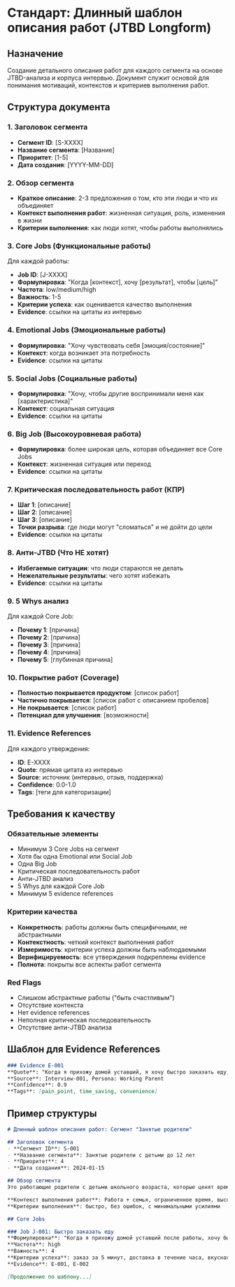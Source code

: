 # Стандарт: Длинный шаблон описания работ (JTBD Longform)

## Назначение
Создание детального описания работ для каждого сегмента на основе JTBD-анализа и корпуса интервью. Документ служит основой для понимания мотиваций, контекстов и критериев выполнения работ.

## Структура документа

### 1. Заголовок сегмента
- **Сегмент ID**: [S-XXXX]
- **Название сегмента**: [Название]
- **Приоритет**: [1-5]
- **Дата создания**: [YYYY-MM-DD]

### 2. Обзор сегмента
- **Краткое описание**: 2-3 предложения о том, кто эти люди и что их объединяет
- **Контекст выполнения работ**: жизненная ситуация, роль, изменения в жизни
- **Критерии выполнения**: как люди хотят, чтобы работы выполнялись

### 3. Core Jobs (Функциональные работы)
Для каждой работы:
- **Job ID**: [J-XXXX]
- **Формулировка**: "Когда [контекст], хочу [результат], чтобы [цель]"
- **Частота**: low/medium/high
- **Важность**: 1-5
- **Критерии успеха**: как оценивается качество выполнения
- **Evidence**: ссылки на цитаты из интервью

### 4. Emotional Jobs (Эмоциональные работы)
- **Формулировка**: "Хочу чувствовать себя [эмоция/состояние]"
- **Контекст**: когда возникает эта потребность
- **Evidence**: ссылки на цитаты

### 5. Social Jobs (Социальные работы)
- **Формулировка**: "Хочу, чтобы другие воспринимали меня как [характеристика]"
- **Контекст**: социальная ситуация
- **Evidence**: ссылки на цитаты

### 6. Big Job (Высокоуровневая работа)
- **Формулировка**: более широкая цель, которая объединяет все Core Jobs
- **Контекст**: жизненная ситуация или переход
- **Evidence**: ссылки на цитаты

### 7. Критическая последовательность работ (КПР)
- **Шаг 1**: [описание]
- **Шаг 2**: [описание]
- **Шаг 3**: [описание]
- **Точки разрыва**: где люди могут "сломаться" и не дойти до цели
- **Evidence**: ссылки на цитаты

### 8. Анти-JTBD (Что НЕ хотят)
- **Избегаемые ситуации**: что люди стараются не делать
- **Нежелательные результаты**: чего хотят избежать
- **Evidence**: ссылки на цитаты

### 9. 5 Whys анализ
Для каждой Core Job:
- **Почему 1**: [причина]
- **Почему 2**: [причина]
- **Почему 3**: [причина]
- **Почему 4**: [причина]
- **Почему 5**: [глубинная причина]

### 10. Покрытие работ (Coverage)
- **Полностью покрывается продуктом**: [список работ]
- **Частично покрывается**: [список работ с описанием пробелов]
- **Не покрывается**: [список работ]
- **Потенциал для улучшения**: [возможности]

### 11. Evidence References
Для каждого утверждения:
- **ID**: E-XXXX
- **Quote**: прямая цитата из интервью
- **Source**: источник (интервью, отзыв, поддержка)
- **Confidence**: 0.0-1.0
- **Tags**: [теги для категоризации]

## Требования к качеству

### Обязательные элементы
- Минимум 3 Core Jobs на сегмент
- Хотя бы одна Emotional или Social Job
- Одна Big Job
- Критическая последовательность работ
- Анти-JTBD анализ
- 5 Whys для каждой Core Job
- Минимум 5 evidence references

### Критерии качества
- **Конкретность**: работы должны быть специфичными, не абстрактными
- **Контекстность**: четкий контекст выполнения работ
- **Измеримость**: критерии успеха должны быть наблюдаемыми
- **Верифицируемость**: все утверждения подкреплены evidence
- **Полнота**: покрыты все аспекты работ сегмента

### Red Flags
- Слишком абстрактные работы ("быть счастливым")
- Отсутствие контекста
- Нет evidence references
- Неполная критическая последовательность
- Отсутствие анти-JTBD анализа

## Шаблон для Evidence References

```markdown
### Evidence E-001
**Quote**: "Когда я прихожу домой уставший, я хочу быстро заказать еду, чтобы не тратить время на готовку"
**Source**: Interview-001, Persona: Working Parent
**Confidence**: 0.9
**Tags**: [pain_point, time_saving, convenience]
```

## Пример структуры

```markdown
# Длинный шаблон описания работ: Сегмент "Занятые родители"

## Заголовок сегмента
- **Сегмент ID**: S-001
- **Название сегмента**: Занятые родители с детьми до 12 лет
- **Приоритет**: 4
- **Дата создания**: 2024-01-15

## Обзор сегмента
Это работающие родители с детьми школьного возраста, которые ценят время и удобство. Они выполняют множество работ в ограниченное время и ищут решения, которые экономят время и снижают стресс.

**Контекст выполнения работ**: Работа + семья, ограниченное время, высокий уровень ответственности
**Критерии выполнения**: быстро, без ошибок, с минимальными усилиями

## Core Jobs

### Job J-001: Быстро заказать еду
**Формулировка**: "Когда я прихожу домой уставший после работы, хочу быстро заказать еду для семьи, чтобы не тратить время на готовку и провести время с детьми"
**Частота**: high
**Важность**: 4
**Критерии успеха**: заказ за 5 минут, доставка в течение часа, вкусная еда
**Evidence**: E-001, E-002

[Продолжение по шаблону...]
```

